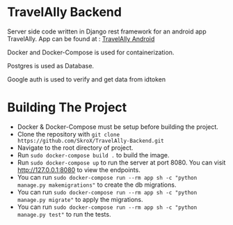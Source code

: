 # TravelAlly Backend

Server side code written in Django rest framework for an android app TravelAlly.
App can be found at : [TravelAlly Android](https://github.com/SkroX/TravelAlly-Android)

Docker and Docker-Compose is used for containerization.

Postgres is used as Database.

Google auth is used to verify and get data from idtoken

# Building The Project

- Docker & Docker-Compose must be setup before building the project.
- Clone the repository with `git clone https://github.com/SkroX/TravelAlly-Backend.git`
- Navigate to the root directory of project.
- Run `sudo docker-compose build .` to build the image.
- Run `sudo docker-compose up` to run the server at port 8080. You can visit http://127.0.0.1:8080 to view the endpoints.
- You can run `sudo docker-compose run --rm app sh -c "python manage.py makemigrations"` to create the db migrations.
- You can run `sudo docker-compose run --rm app sh -c "python manage.py migrate"` to apply the migrations.
- You can run `sudo docker-compose run --rm app sh -c "python manage.py test"` to run the tests.

